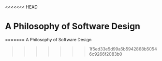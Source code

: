 <<<<<<< HEAD
# A Philosophy of Software Design
=======
A Philosophy of Software Design
>>>>>>> 1f5ed33e5d99a5b5942868b50546c9266f2083b0
